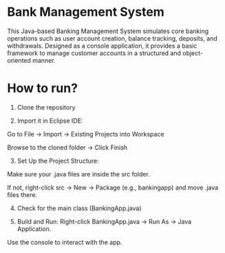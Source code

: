 # Bank Management System

This Java-based Banking Management System simulates core banking operations such as user account creation, balance tracking, deposits, and withdrawals. Designed as a console application, it provides a basic framework to manage customer accounts in a structured and object-oriented manner.

# How to run?

1) Clone the repository

2) Import it in Eclipse IDE:

Go to File → Import → Existing Projects into Workspace

Browse to the cloned folder → Click Finish

3) Set Up the Project Structure:
   
Make sure your .java files are inside the src folder.

If not, right-click src → New → Package (e.g., bankingapp) and  move .java files there.

4) Check for the main class (BankingApp.java)

5) Build and Run:
Right-click BankingApp.java → Run As → Java Application.

Use the console to interact with the app.


